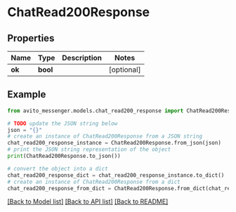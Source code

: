 # ChatRead200Response


## Properties

Name | Type | Description | Notes
------------ | ------------- | ------------- | -------------
**ok** | **bool** |  | [optional] 

## Example

```python
from avito_messenger.models.chat_read200_response import ChatRead200Response

# TODO update the JSON string below
json = "{}"
# create an instance of ChatRead200Response from a JSON string
chat_read200_response_instance = ChatRead200Response.from_json(json)
# print the JSON string representation of the object
print(ChatRead200Response.to_json())

# convert the object into a dict
chat_read200_response_dict = chat_read200_response_instance.to_dict()
# create an instance of ChatRead200Response from a dict
chat_read200_response_from_dict = ChatRead200Response.from_dict(chat_read200_response_dict)
```
[[Back to Model list]](../README.md#documentation-for-models) [[Back to API list]](../README.md#documentation-for-api-endpoints) [[Back to README]](../README.md)


